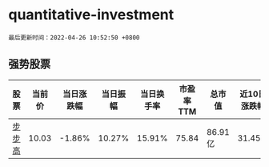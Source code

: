 # quantitative-investment

`最后更新时间：2022-04-26 10:52:50 +0800`

## 强势股票

|股票|当前价|当日涨跌幅|当日振幅|当日换手率|市盈率TTM|总市值|近10日涨跌幅|
|----|----|----|----|----|----|----|----|
|[步步高](https://xueqiu.com/S/SZ002251)|10.03|-1.86%|10.27%|15.91%|75.84|86.91亿|31.45%|
